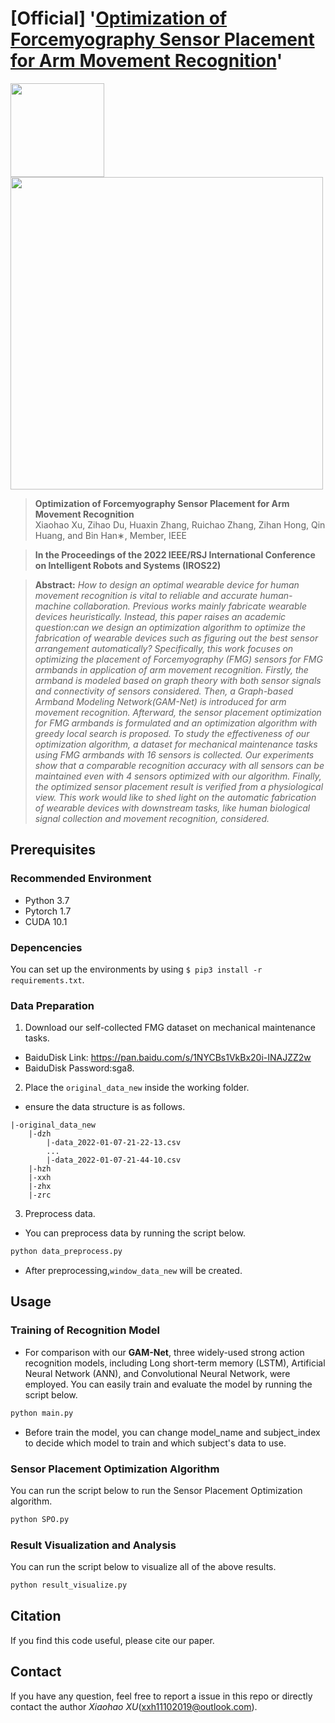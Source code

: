 # [Official] '[Optimization of Forcemyography Sensor Placement for Arm Movement Recognition]()'

<!-- ![teaser](https://github.com/pipixin321/FMG-based-Action-Recognition/blob/main/fig/teaser_new.png) -->
<img src="https://github.com/pipixin321/FMG-based-Action-Recognition/blob/main/fig/teaser_new.png" width="150"> <img src="https://github.com/pipixin321/FMG-based-Action-Recognition/blob/main/fig/FMG-GCN-new.png" width="500"/>
>**Optimization of Forcemyography Sensor Placement for Arm Movement Recognition**<br>
>Xiaohao Xu, Zihao Du, Huaxin Zhang, Ruichao Zhang,
Zihan Hong, Qin Huang, and Bin Han∗, Member, IEEE

>**In the Proceedings of the 2022 IEEE/RSJ International Conference on Intelligent Robots and Systems (IROS22)**

>**Abstract:**  *How to design an optimal wearable device for human movement recognition is vital to reliable and accurate human-machine collaboration. Previous works mainly fabricate wearable devices heuristically. Instead, this paper raises an academic question:can we design an optimization algorithm to optimize the fabrication of wearable devices such as figuring out the best sensor arrangement automatically? Specifically, this work focuses on optimizing the placement of Forcemyography (FMG) sensors for FMG armbands in application of arm movement recognition. Firstly, the armband is modeled based on graph theory with both sensor signals and connectivity of sensors considered. Then, a Graph-based Armband Modeling Network(GAM-Net) is introduced for arm movement recognition. Afterward, the sensor placement optimization for FMG armbands is formulated and an optimization algorithm with greedy local search is proposed. To study the effectiveness of our optimization algorithm, a dataset for mechanical maintenance tasks using FMG armbands with 16 sensors is collected. Our experiments show that a comparable recognition accuracy with all sensors can be 
maintained even with 4 sensors optimized with our algorithm. Finally, the optimized sensor placement result is verified from a physiological view. This work would like to shed light on the automatic fabrication of wearable devices with downstream tasks, like human biological signal collection and movement recognition, considered.*

## Prerequisites
### Recommended Environment
* Python 3.7
* Pytorch 1.7
* CUDA 10.1

### Depencencies
You can set up the environments by using `$ pip3 install -r requirements.txt`.

### Data Preparation
1. Download our self-collected FMG dataset on mechanical maintenance tasks.
- BaiduDisk Link: https://pan.baidu.com/s/1NYCBs1VkBx20i-INAJZZ2w 
- BaiduDisk Password:sga8.

2. Place the `original_data_new` inside the working folder.
- ensure the data structure is as follows.
~~~~
|-original_data_new
    |-dzh
        |-data_2022-01-07-21-22-13.csv
        ...
        |-data_2022-01-07-21-44-10.csv
    |-hzh
    |-xxh
    |-zhx
    |-zrc
~~~~

3. Preprocess data.
- You can preprocess data by running the script below.
```python
python data_preprocess.py
```
- After preprocessing,`window_data_new` will be created.

## Usage
### Training of Recognition Model
- For comparison with our **GAM-Net**, three widely-used strong action recognition models, including Long short-term memory (LSTM), Artificial Neural Network (ANN), and Convolutional Neural Network, were employed. You can easily train and evaluate the model by running the script below.
```python
python main.py
```
- Before train the model, you can change model_name and subject_index to decide which model to train and which subject's data to use. 

### Sensor Placement Optimization Algorithm
You can run the script below to run the Sensor Placement Optimization algorithm.
```python
python SPO.py
```

### Result Visualization and Analysis
You can run the script below to visualize all of the above results.
```python
python result_visualize.py
```


## Citation
If you find this code useful, please cite our paper.


## Contact
If you have any question, feel free to report a issue in this repo or directly contact the author _Xiaohao XU_(xxh11102019@outlook.com).

